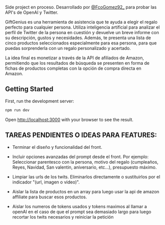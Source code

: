 Side project en proceso. Desarrollado por [@FcoGomez92_](https://twitter.com/fcogomez92_) para probar las API's de OpenAI y Twitter.

GiftGenius es una herramienta de asistencia que te ayuda a elegir el regalo perfecto para cualquier persona. Utiliza inteligencia artificial para analizar el perfil de Twitter de la persona en cuestión y devuelve un breve informe con su descripción, gustos y necesidades. Además, te presenta una lista de cinco productos seleccionados especialmente para esa persona, para que puedas sorprenderla con un regalo personalizado y acertado.

La idea final es monetizar a través de la API de afiliados de Amazon, permitiendo que los resultados de búsqueda se presenten en forma de fichas de productos completas con la opción de compra directa en Amazon.

## Getting Started

First, run the development server:

```bash
npm run dev
```

Open [http://localhost:3000](http://localhost:3000) with your browser to see the result.

## TAREAS PENDIENTES O IDEAS PARA FEATURES:

- Terminar el diseño y funcionalidad del front.

- Incluir opciones avanzadas del prompt desde el front. Por ejemplo: Seleccionar parentesco con la persona, motivo del regalo (cumpleaños, Reyes, Navidad, San valentin, aniversario, etc...), presupuesto máximo.

- Limpiar las urls de los twits. Eliminarlos directamente o sustituirlos por el indicador "(url, imagen o video)".
<!-- let textoSinUrls = textoConUrls.replace(/https:\/\/[\n\S]+/gi, ''); -->

- Aislar la lista de productos en un array para luego usar la api de amazon affiliate para buscar esos productos.
<!-- OPT 1: const str = "..." const productsArray = str.split("\n").splice(-5) -->
<!-- OPT 2: let inicioProductos = texto.indexOf("PRODUCTOS:") + 11;
            let finProductos = texto.length;
            let productosTexto = texto.slice(inicioProductos, finProductos).trim();
            let productosArray = productosTexto.split(/\d+\./).slice(1).map((producto) => producto.trim()); 
-->

- Aislar los numeros de tokens usados y tokens maximos al llamar a openAI en el caso de que el prompt sea demasiado largo para luego recortar los twits necesarios y reiniciar la petición
<!-- OPT 1: const numbers = str.split(" ").filter(w=>!isNaN(w)) -->
<!-- OPT 2: const str = "This model's maximum context length is 4097 tokens. However, your messages resulted in 5137 tokens. Please reduce the   length of the messages.";
            const regex = /\d+/g;
            const numbers = str.match(regex); 
-->

